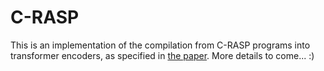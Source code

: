 # C-RASP

This is an implementation of the compilation from C-RASP programs into transformer encoders, as specified in [the paper](https://arxiv.org/abs/2404.04393). More details to come... :)